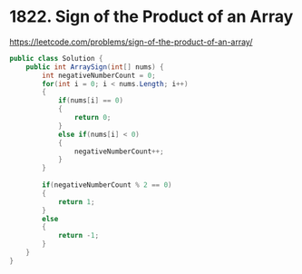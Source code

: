 # 1822. Sign of the Product of an Array

https://leetcode.com/problems/sign-of-the-product-of-an-array/

```c#
public class Solution {
    public int ArraySign(int[] nums) {
        int negativeNumberCount = 0;
        for(int i = 0; i < nums.Length; i++)
        {
            if(nums[i] == 0)
            {
                return 0;
            }
            else if(nums[i] < 0)
            {
                negativeNumberCount++;
            }
        }
        
        if(negativeNumberCount % 2 == 0)
        {
            return 1;
        }
        else
        {
            return -1;
        }
    }
}
```